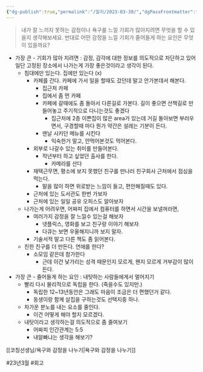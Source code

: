 ```yaml
---
{"dg-publish":true,"permalink":"/일지/2023-03-30/","dgPassFrontmatter":true}
---
```



>  내가 잘 느끼지 못하는 감정이나 욕구를 느낄 기회가 많아지려면 무엇을 할 수 있을지 생각해보세요. 반대로 어떤 감정을 느낄 기회가 줄어들게 하는 요인은 무엇이 있을까요?

- 가장 큰 - 기회가 많아 지려면 : 감정, 감각에 대한 정보를 의도적으로 차단하고 있어 일단 고정된 장소에서 나가는게 가장 좋은것이라고 생각이 된다. 
	- 침대에만 있는다. 집에만 있는다 (x)
		- 카페를 간다. 카페에 가서 일을 할때도 갔던데 말고 안가본데서 해본다.
			- 집근처 카페
			- 집에서 좀 먼 카페
			- 카페에 갈때에도 좀 돌아서 다른길로 가본다. 길이 좋으면 산책길로 만들어놓고 주기적으로 다니는것도 좋겠다
				- 집근처에 2층 이쁜집이 많은 area가 있는데 거길 돌아보면 부러우면서, 구경할때 마다 뭔가 약간은 설레는 기분이 든다.
			- 맨날 시키던 메뉴를 시킨다
				- 익숙한거 말고, 안먹어본것도 먹어본다.
		- 외부로 나갈수 있는 취미를 만들어본다.
			- 작년부터 하고 싶었던 출사를 한다.
				- 카메라를 산다
		- 재택근무면, 평소에 보지 못했던 친구를 만나러 친구회사 근처에서 점심을 먹는다.
			- 말을 많이 하면 위로받는 느낌이 들고, 편안해질때도 있다.
		- 근처에 있는 도서관도 한번 가보자
		- 근처에 있는 일일 공유 오피스도 알아보자
	- 나가는게 어려우면, 어짜피 집에서 컴퓨터를 하면서 시간을 보낼꺼라면,
		- 여러가지 감정을 잘 느낄수 있는걸 해보자
			- 넷플릭스, 영화를 보고 친구랑 이야기 해보자
			- 다큐는 보면 우울해지니까 보지 말자.
		- 기술서적 말고 다른 책도 좀 읽어본다.
	- 친한 친구를 더 만든다. 연애를 한다?
		- 소모임 같은데 참가한다 
			- 근데 이건 낯가리는 성격 때문인지 모르게, 왠지 모르게 거부감이 많이 든다.
- 가장 큰 - 줄어들게 하는 요인 : 내탓하는 사람들에게서 멀어지기
	- 빨리 다시 물리적으로 독립을 한다. (죽을수도 있지만.)
		- 독립한 12~13년동안은 그래도 마음이 조금은 더 편했던거 같다.
		- 동생이랑 함께 살집을 구하는것도 선택지중 하나.
	- 차가운 분노를 내는 요소를 줄인다.
		- 이건 어떻게 해야 할지 모르겠다.
	- 내탓이라고 생각하는걸 의도적으로 좀 줄여보기
		- 어짜피 인간관계는 5:5
		- 내알빠냐는 생각을 해보기?

[[코칭선생님/욕구와 감정을 나누기\|욕구와 감정을 나누기]]

 #23년3월 #회고 